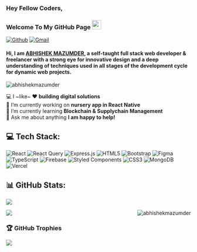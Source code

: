 ### Hey Fellow Coders, 
### Welcome To My GitHub Page <img src="https://media.giphy.com/media/hvRJCLFzcasrR4ia7z/giphy.gif" width="25px">

[![Github](https://img.shields.io/badge/-GITHUB-000?style=for-the-badge&logo=GITHUB&logoColor=white)](https://github.com/abhishekmazumder)
[![Gmail](https://img.shields.io/badge/-GMAIL-D14836?style=for-the-badge&logo=gmail&logoColor=white)](mailto:abhishekcodes19@gmail.com)

#### Hi, I am [ABHISHEK MAZUMDER](https://github.com/abhishekmazumder), a self-taught full stack web developer & freelancer with a strong eye for innovative design and a deep understanding of techniques used in all stages of the development cycle for dynamic web projects.

<p align="left"> <img src="https://komarev.com/ghpvc/?username=abhishekmazumder&label=Profile%20views&color=0e75b6&style=flat" alt="abhishekmazumder" /></p>



💻 I ~like~ ❤️ **building digital solutions** <br/>
🔭 I’m currently working on **nursery app in React Native** <br/>
🌱 I’m currently learning **Blockchain & Supplychain Management** <br/>
💬 Ask me about anything **I am happy to help!**

<!--<p><img align="right" src="https://github-readme-stats.vercel.app/api?username=abhishekmazumder&show_icons=true&locale=en&theme=radical" alt="abhishekmazumder" /></p>-->

## 💻 Tech Stack:
![React](https://img.shields.io/badge/react-%2320232a.svg?style=for-the-badge&logo=react&logoColor=%2361DAFB) ![React Query](https://img.shields.io/badge/-React%20Query-FF4154?style=for-the-badge&logo=react%20query&logoColor=white) ![Express.js](https://img.shields.io/badge/express.js-%23404d59.svg?style=for-the-badge&logo=express&logoColor=%2361DAFB) ![HTML5](https://img.shields.io/badge/html5-%23E34F26.svg?style=for-the-badge&logo=html5&logoColor=white) ![Bootstrap](https://img.shields.io/badge/bootstrap-%238511FA.svg?style=for-the-badge&logo=bootstrap&logoColor=white) ![Figma](https://img.shields.io/badge/figma-%23F24E1E.svg?style=for-the-badge&logo=figma&logoColor=white) ![TypeScript](https://img.shields.io/badge/typescript-%23007ACC.svg?style=for-the-badge&logo=typescript&logoColor=white) ![Firebase](https://img.shields.io/badge/firebase-a08021?style=for-the-badge&logo=firebase&logoColor=ffcd34) ![Styled Components](https://img.shields.io/badge/styled--components-DB7093?style=for-the-badge&logo=styled-components&logoColor=white) ![CSS3](https://img.shields.io/badge/css3-%231572B6.svg?style=for-the-badge&logo=css3&logoColor=white) ![MongoDB](https://img.shields.io/badge/MongoDB-%234ea94b.svg?style=for-the-badge&logo=mongodb&logoColor=white) ![Vercel](https://img.shields.io/badge/vercel-%23000000.svg?style=for-the-badge&logo=vercel&logoColor=white)


## 📊 GitHub Stats:
![](https://github-readme-stats.vercel.app/api?username=abhishekmazumder&theme=radical&hide_border=false&include_all_commits=false&count_private=false)

<p><img align="right" src="https://github-readme-stats.vercel.app/api/top-langs/?username=abhishekmazumder&theme=radical&hide_border=false&include_all_commits=false&count_private=false&layout=compact" alt="abhishekmazumder" /></p>

![](https://nirzak-streak-stats.vercel.app/?user=abhishekmazumder&theme=radical&hide_border=false)



<!--![](https://github-readme-stats.vercel.app/api/top-langs/?username=abhishekmazumder&theme=radical&hide_border=false&include_all_commits=false&count_private=false&layout=compact)-->












<!-- Proudly created with GPRM ( https://gprm.itsvg.in ) -->

### 🏆 GitHub Trophies
![](https://github-profile-trophy.vercel.app/?username=abhishekmazumder&theme=radical&no-frame=false&no-bg=false&margin-w=6)

<!--### ✍️ Random Dev Quote
![](https://quotes-github-readme.vercel.app/api?type=horizontal&theme=radical) -->



<!-- Proudly created with GPRM ( https://gprm.itsvg.in ) -->











